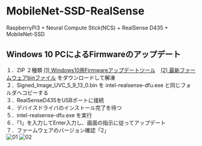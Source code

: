# MobileNet-SSD-RealSense
RaspberryPi3 + Neural Compute Stick(NCS) + RealSense D435 + MobileNet-SSD

## Windows 10 PCによるFirmwareのアップデート
１．ZIP ２種類 [(1) Windows10用Firmwareアップデートツール](https://downloadmirror.intel.com/27514/eng/Intel%20RealSense%20D400%20Series%20DFU%20Tool%20for%20Windows.zip)　[(2) 最新ファームウェアbinファイル](https://downloadmirror.intel.com/27924/eng/Intel%C2%AE%20RealSense%E2%84%A2D400%20Series%20Signed%20Production%20Firmware%20v5_9_13.zip) をダウンロードして解凍<br>
２．Signed_Image_UVC_5_9_13_0.bin を intel-realsense-dfu.exe と同じフォルダへコピーする<br>
３．RealSenseD435をUSBポートに接続<br>
４．デバイスドライバのインストール完了を待つ<br>
５．intel-realsense-dfu.exe を実行<br>
６．「1」を入力してEnter入力し、画面の指示に従ってアップデート<br>
７．ファームウェアのバージョン確認「2」<br>
![01](https://github.com/PINTO0309/MobileNet-SSD-RealSense/blob/master/media/01.png)
![02](https://github.com/PINTO0309/MobileNet-SSD-RealSense/blob/master/media/02.png)
